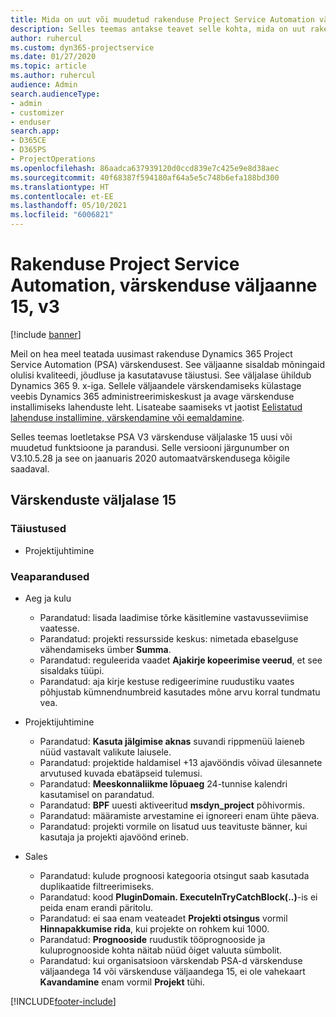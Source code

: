 ```yaml
---
title: Mida on uut või muudetud rakenduse Project Service Automation värskenduse väljaandes 15, V3
description: Selles teemas antakse teavet selle kohta, mida on uut rakenduse Project Service Automation värskenduse väljaandes 15, v3.
author: ruhercul
ms.custom: dyn365-projectservice
ms.date: 01/27/2020
ms.topic: article
ms.author: ruhercul
audience: Admin
search.audienceType:
- admin
- customizer
- enduser
search.app:
- D365CE
- D365PS
- ProjectOperations
ms.openlocfilehash: 86aadca637939120d0ccd839e7c425e9e8d38aec
ms.sourcegitcommit: 40f68387f594180af64a5e5c748b6efa188bd300
ms.translationtype: HT
ms.contentlocale: et-EE
ms.lasthandoff: 05/10/2021
ms.locfileid: "6006821"
---
```

# <a name="project-service-automation-update-release-15-v3"></a>Rakenduse Project Service Automation, värskenduse väljaanne 15, v3

[!include [banner](../includes/psa-now-project-operations.md)]

Meil on hea meel teatada uusimast rakenduse Dynamics 365 Project Service Automation (PSA) värskendusest. See väljaanne sisaldab mõningaid olulisi kvaliteedi, jõudluse ja kasutatavuse täiustusi. See väljalase ühildub Dynamics 365 9. x-iga. Sellele väljaandele värskendamiseks külastage veebis Dynamics 365 administreerimiskeskust ja avage värskenduse installimiseks lahenduste leht. Lisateabe saamiseks vt jaotist [Eelistatud lahenduse installimine, värskendamine või eemaldamine](/power-platform/admin/install-remove-preferred-solution).

Selles teemas loetletakse PSA V3 värskenduse väljalaske 15 uusi või muudetud funktsioone ja parandusi. Selle versiooni järgunumber on V3.10.5.28 ja see on jaanuaris 2020 automaatvärskendusega kõigile saadaval.

## <a name="update-release-15"></a>Värskenduste väljalase 15 

### <a name="enhancements"></a>Täiustused

- Projektijuhtimine

### <a name="bug-fixes"></a>Veaparandused

- Aeg ja kulu

  - Parandatud: lisada laadimise tõrke käsitlemine vastavusseviimise vaatesse.
  - Parandatud: projekti ressursside keskus: nimetada ebaselguse vähendamiseks ümber **Summa**.
  - Parandatud: reguleerida vaadet **Ajakirje kopeerimise veerud**, et see sisaldaks tüüpi.
  - Parandatud: aja kirje kestuse redigeerimine ruudustiku vaates põhjustab kümnendnumbreid kasutades mõne arvu korral tundmatu vea.

- Projektijuhtimine

  - Parandatud: **Kasuta jälgimise aknas** suvandi rippmenüü laieneb nüüd vastavalt valikute laiusele.
  - Parandatud: projektide haldamisel +13 ajavööndis võivad ülesannete arvutused kuvada ebatäpseid tulemusi.
  - Parandatud: **Meeskonnaliikme lõpuaeg** 24-tunnise kalendri kasutamisel on parandatud.
  - Parandatud: **BPF** uuesti aktiveeritud **msdyn_project** põhivormis.
  - Parandatud: määramiste arvestamine ei ignoreeri enam ühte päeva.
  - Parandatud: projekti vormile on lisatud uus teavituste bänner, kui kasutaja ja projekti ajavöönd erineb.

- Sales

  - Parandatud: kulude prognoosi kategooria otsingut saab kasutada duplikaatide filtreerimiseks.
  - Parandatud: kood **PluginDomain. ExecuteInTryCatchBlock(..)**-is ei peida enam erandi päritolu.
  - Parandatud: ei saa enam veateadet **Projekti otsingus** vormil **Hinnapakkumise rida**, kui projekte on rohkem kui 1000.
  - Parandatud: **Prognooside** ruudustik tööprognooside ja kuluprognooside kohta näitab nüüd õiget valuuta sümbolit.
  - Parandatud: kui organisatsioon värskendab PSA-d värskenduse väljaandega 14 või värskenduse väljaandega 15, ei ole vahekaart **Kavandamine** enam vormil **Projekt** tühi.


[!INCLUDE[footer-include](../includes/footer-banner.md)]